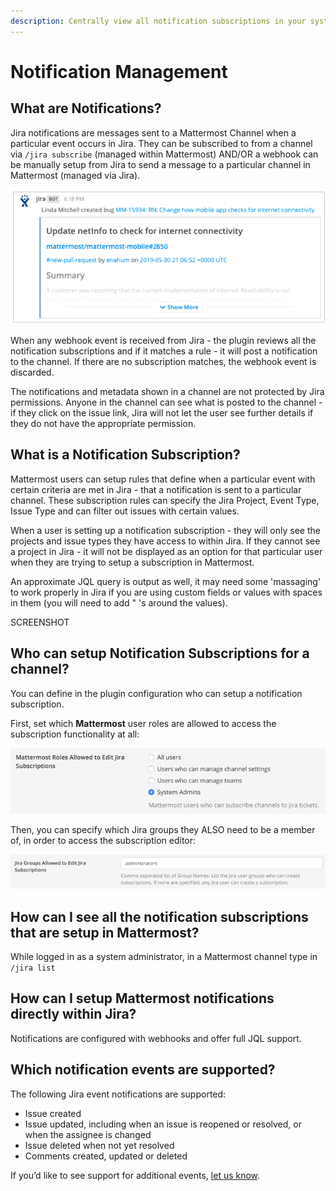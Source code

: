 ```yaml
---
description: Centrally view all notification subscriptions in your system
---
```


# Notification Management

## What are Notifications?

Jira notifications are messages sent to a Mattermost Channel when a particular event occurs in Jira. They can be subscribed to from a channel via `/jira subscribe` \(managed within Mattermost\) AND/OR a webhook can be manually setup from Jira to send a message to a particular channel in Mattermost \(managed via Jira\).

![This is a channel notification of a new bug that was created in Jira](../../.gitbook/assets/image-1%20%281%29.png)

When any webhook event is received from Jira - the plugin reviews all the notification subscriptions and if it matches a rule - it will post a notification to the channel. If there are no subscription matches, the webhook event is discarded.

The notifications and metadata shown in a channel are not protected by Jira permissions. Anyone in the channel can see what is posted to the channel - if they click on the issue link, Jira will not let the user see further details if they do not have the appropriate permission.

## What is a Notification Subscription?

Mattermost users can setup rules that define when a particular event with certain criteria are met in Jira - that a notification is sent to a particular channel. These subscription rules can specify the Jira Project, Event Type, Issue Type and can filter out issues with certain values.

When a user is setting up a notification subscription - they will only see the projects and issue types they have access to within Jira. If they cannot see a project in Jira - it will not be displayed as an option for that particular user when they are trying to setup a subscription in Mattermost.

An approximate JQL query is output as well, it may need some 'massaging' to work properly in Jira if you are using custom fields or values with spaces in them \(you will need to add " 's around the values\).

SCREENSHOT

## Who can setup Notification Subscriptions for a channel?

You can define in the plugin configuration who can setup a notification subscription.

First, set which **Mattermost** user roles are allowed to access the subscription functionality at all:

![](../../.gitbook/assets/image-2%20%281%29.png)

Then, you can specify which Jira groups they ALSO need to be a member of, in order to access the subscription editor:

![](../../.gitbook/assets/image-3.png)

## How can I see all the notification subscriptions that are setup in Mattermost?

While logged in as a system administrator, in a Mattermost channel type in `/jira list`

## How can I setup Mattermost notifications directly within Jira?

Notifications are configured with webhooks and offer full JQL support.

## Which notification events are supported?

The following Jira event notifications are supported:

* Issue created
* Issue updated, including when an issue is reopened or resolved, or when the assignee is changed
* Issue deleted when not yet resolved
* Comments created, updated or deleted

If you’d like to see support for additional events, [let us know](https://mattermost.uservoice.com/forums/306457-general).


